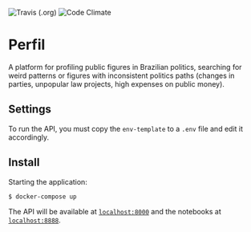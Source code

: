![Travis (.org)](https://img.shields.io/travis/okfn-brasil/perfil.svg)
![Code Climate](https://img.shields.io/codeclimate/maintainability/okfn-brasil/perfil.svg)


# Perfil

A platform for profiling public figures in Brazilian politics,
searching for weird patterns or figures with inconsistent politics paths
(changes in parties, unpopular law projects, high expenses on public money).

## Settings

To run the API, you must copy the `env-template` to a `.env` file and
edit it accordingly.

## Install

Starting the application:

```sh
$ docker-compose up
```

The API will be available at [`localhost:8000`](http://localhost:8000) and the
notebooks at [`localhost:8888`](http://localhost:8888).
